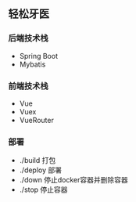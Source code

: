 ## 轻松牙医
### 后端技术栈
- Spring Boot
- Mybatis
### 前端技术栈
- Vue
- Vuex
- VueRouter
### 部署
- ./build 打包
- ./deploy 部署
- ./down 停止docker容器并删除容器
- ./stop 停止容器